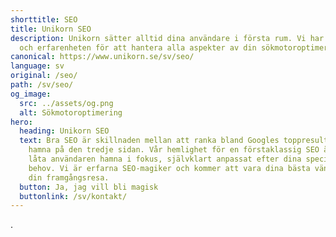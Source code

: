 ```yaml
---
shorttitle: SEO
title: Unikorn SEO
description: Unikorn sätter alltid dina användare i första rum. Vi har kunskapen
  och erfarenheten för att hantera alla aspekter av din sökmotoroptimering!
canonical: https://www.unikorn.se/sv/seo/
language: sv
original: /seo/
path: /sv/seo/
og_image:
  src: ../assets/og.png
  alt: Sökmotoroptimering
hero:
  heading: Unikorn SEO
  text: Bra SEO är skillnaden mellan att ranka bland Googles toppresultat och att
    hamna på den tredje sidan. Vår hemlighet för en förstaklassig SEO är att
    låta användaren hamna i fokus, självklart anpassat efter dina specifika
    behov. Vi är erfarna SEO-magiker och kommer att vara dina bästa vänner på
    din framgångsresa.
  button: Ja, jag vill bli magisk
  buttonlink: /sv/kontakt/
---
```

.